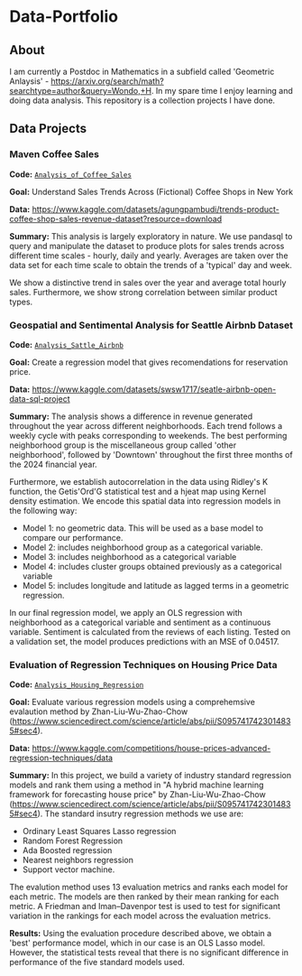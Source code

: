 # Data-Portfolio

## About

I am currently a Postdoc in Mathematics in a subfield called 'Geometric Anlaysis' - https://arxiv.org/search/math?searchtype=author&query=Wondo,+H. In my spare time I enjoy learning and doing data analysis. This repository is a collection projects I have done. 

## Data Projects

### Maven Coffee Sales
**Code:** [`Analysis_of_Coffee_Sales`](https://github.com/hwondo/Data-Analysis-Portfolio-Files/blob/main/Maven_coffee_sales.ipynb)

**Goal:** Understand Sales Trends Across (Fictional) Coffee Shops in New York

**Data:** https://www.kaggle.com/datasets/agungpambudi/trends-product-coffee-shop-sales-revenue-dataset?resource=download

**Summary:** This analysis is largely exploratory in nature. We use pandasql to query and manipulate the dataset to produce plots for sales trends across different time scales - hourly, daily and yearly. Averages are taken over the data set for each time scale to obtain the trends of a 'typical' day and week.  

We show a distinctive trend in sales over the year and average total hourly sales. Furthermore, we show strong correlation between similar product types. 


### Geospatial and Sentimental Analysis for Seattle Airbnb Dataset

**Code:** [`Analysis_Sattle_Airbnb`](https://github.com/hwondo/Data-Analysis-Portfolio-Files/blob/main/Seattle_Airbnb_analysis.ipynb)

**Goal:** Create a regression model that gives recomendations for reservation price. 

**Data:** https://www.kaggle.com/datasets/swsw1717/seatle-airbnb-open-data-sql-project

**Summary:** The analysis shows a difference in revenue generated throughout the year across different neighborhoods. Each trend follows a weekly cycle with peaks corresponding to weekends. The best performing neighborhood group is the miscellaneous group called 'other neighborhood', followed by 'Downtown' throughout the first three months of the 2024 financial year.

Furthermore, we establish autocorrelation in the data using Ridley's K function, the Getis'Ord'G statistical test and a hjeat map using Kernel density estimation. We encode this spatial data into regression models in the following way:
- Model 1: no geometric data. This will be used as a base model to compare our performance.
- Model 2: includes neighborhood group as a categorical variable.
- Model 3: includes neighborhood as a categorical variable
- Model 4: includes cluster groups obtained previously as a categorical variable
- Model 5: includes longitude and latitude as lagged terms in a geometric regression.

In our final regression model, we apply an OLS regression with neighborhood as a categorical variable and sentiment as a continuous variable. Sentiment is calculated from the reviews of each listing. Tested on a validation set, the model produces predictions with an MSE of 0.04517.

### Evaluation of Regression Techniques on Housing Price Data

**Code:** [`Analysis_Housing_Regression`](https://github.com/hwondo/Data-Analysis-Portfolio-Files/blob/main/Housing%20Prices%20Prediction%20Models.ipynb)

**Goal:** Evaluate various regression models using a comprehemsive evalaution method by Zhan-Liu-Wu-Zhao-Chow (https://www.sciencedirect.com/science/article/abs/pii/S0957417423014835#sec4).

**Data:** https://www.kaggle.com/competitions/house-prices-advanced-regression-techniques/data

**Summary:** In this project, we build a variety of industry standard regression models and rank them using a method in "A hybrid machine learning framework for forecasting house price" by Zhan-Liu-Wu-Zhao-Chow (https://www.sciencedirect.com/science/article/abs/pii/S0957417423014835#sec4). The standard insutry regression methods we use are:
- Ordinary Least Squares Lasso regression
- Random Forest Regression
- Ada Boosted regression
- Nearest neighbors regression
- Support vector machine.

The evalution method uses 13 evaluation metrics and ranks each model for each metric. The models are then ranked by their mean ranking for each metric. A Friedman and Iman–Davenpor test is used to test for significant variation in the rankings for each model across the evaluation metrics. 

**Results:** Using the evaluation procedure described above, we obtain a 'best' performance model, which in our case is an OLS Lasso model. However, the statistical tests reveal that there is no significant difference in performance of the five standard models used.



